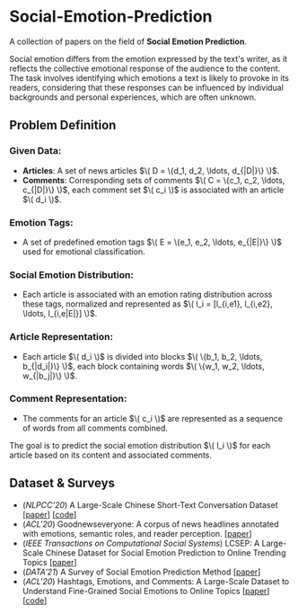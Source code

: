 # Social-Emotion-Prediction
A collection of papers on the field of **Social Emotion Prediction**.

Social emotion differs from the emotion expressed by the text's writer, as it reflects the collective emotional response of the audience to the content. The task involves identifying which emotions a text is likely to provoke in its readers, considering that these responses can be influenced by individual backgrounds and personal experiences, which are often unknown.

## Problem Definition

### Given Data:
- **Articles**: A set of news articles $\( D = \{d_1, d_2, \ldots, d_{|D|}\} \)$.
- **Comments**: Corresponding sets of comments $\( C = \{c_1, c_2, \ldots, c_{|D|}\} \)$, each comment set $\( c_i \)$ is associated with an article $\( d_i \)$.

### Emotion Tags:
- A set of predefined emotion tags $\( E = \{e_1, e_2, \ldots, e_{|E|}\} \)$ used for emotional classification.

### Social Emotion Distribution:
- Each article is associated with an emotion rating distribution across these tags, normalized and represented as $\( l_i = [l_{i,e1}, l_{i,e2}, \ldots, l_{i,e|E|}] \)$.

### Article Representation:
- Each article $\( d_i \)$ is divided into blocks $\( \{b_1, b_2, \ldots, b_{|d_i|}\} \)$, each block containing words $\( \{w_1, w_2, \ldots, w_{|b_j|}\} \)$.

### Comment Representation:
- The comments for an article $\( c_i \)$ are represented as a sequence of words from all comments combined.

The goal is to predict the social emotion distribution $\( l_i \)$ for each article based on its content and associated comments.

## Dataset & Surveys
- (*NLPCC'20*) A Large-Scale Chinese Short-Text Conversation Dataset [[paper](https://arxiv.org/abs/2008.03946)] [[code](https://github.com/huggingface/datasets)]
- (*ACL'20*) Goodnewseveryone: A corpus of news headlines annotated with emotions, semantic roles, and reader perception. [[paper](https://aclanthology.org/2020.lrec-1.194/)] 
- (*IEEE Transactions on Computational Social Systems*) LCSEP: A Large-Scale Chinese Dataset for Social Emotion Prediction to Online Trending Topics [[paper](https://ieeexplore.ieee.org/document/10379492)]
- (*DATA'21*) A Survey of Social Emotion Prediction Method [[paper](https://researchr.org/publication/AlsaediBGT21)]
- (*ACL'20*) Hashtags, Emotions, and Comments: A Large-Scale Dataset to Understand Fine-Grained Social Emotions to Online Topics [[paper](https://aclanthology.org/2020.emnlp-main.106/)] [[code](https://github.com/polyusmart/HEC-Dataset)]



